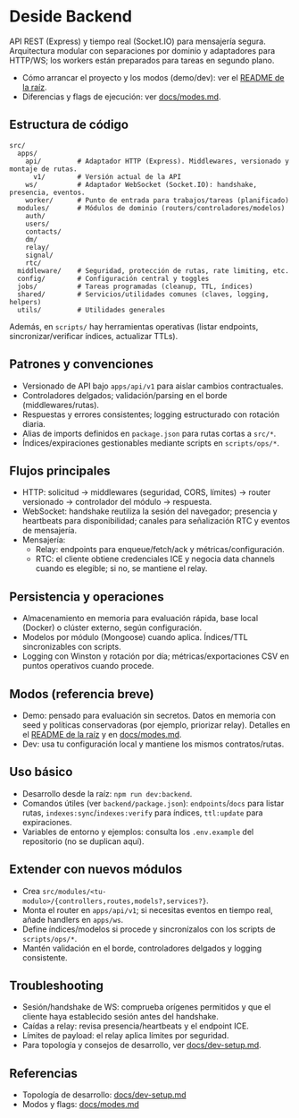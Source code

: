 # Deside Backend

API REST (Express) y tiempo real (Socket.IO) para mensajería segura. Arquitectura modular con separaciones por dominio y adaptadores para HTTP/WS; los workers están preparados para tareas en segundo plano.

- Cómo arrancar el proyecto y los modos (demo/dev): ver el [README de la raíz](../README.md).
- Diferencias y flags de ejecución: ver [docs/modes.md](../docs/modes.md).

## Estructura de código

```
src/
  apps/
    api/         # Adaptador HTTP (Express). Middlewares, versionado y montaje de rutas.
      v1/        # Versión actual de la API
    ws/          # Adaptador WebSocket (Socket.IO): handshake, presencia, eventos.
    worker/      # Punto de entrada para trabajos/tareas (planificado)
  modules/       # Módulos de dominio (routers/controladores/modelos)
    auth/
    users/
    contacts/
    dm/
    relay/
    signal/
    rtc/
  middleware/    # Seguridad, protección de rutas, rate limiting, etc.
  config/        # Configuración central y toggles
  jobs/          # Tareas programadas (cleanup, TTL, índices)
  shared/        # Servicios/utilidades comunes (claves, logging, helpers)
  utils/         # Utilidades generales
```

Además, en `scripts/` hay herramientas operativas (listar endpoints, sincronizar/verificar índices, actualizar TTLs).

## Patrones y convenciones

- Versionado de API bajo `apps/api/v1` para aislar cambios contractuales.
- Controladores delgados; validación/parsing en el borde (middlewares/rutas).
- Respuestas y errores consistentes; logging estructurado con rotación diaria.
- Alias de imports definidos en `package.json` para rutas cortas a `src/*`.
- Índices/expiraciones gestionables mediante scripts en `scripts/ops/*`.

## Flujos principales

- HTTP: solicitud → middlewares (seguridad, CORS, límites) → router versionado → controlador del módulo → respuesta.
- WebSocket: handshake reutiliza la sesión del navegador; presencia y heartbeats para disponibilidad; canales para señalización RTC y eventos de mensajería.
- Mensajería:
  - Relay: endpoints para enqueue/fetch/ack y métricas/configuración.
  - RTC: el cliente obtiene credenciales ICE y negocia data channels cuando es elegible; si no, se mantiene el relay.

## Persistencia y operaciones

- Almacenamiento en memoria para evaluación rápida, base local (Docker) o clúster externo, según configuración.
- Modelos por módulo (Mongoose) cuando aplica. Índices/TTL sincronizables con scripts.
- Logging con Winston y rotación por día; métricas/exportaciones CSV en puntos operativos cuando procede.

## Modos (referencia breve)

- Demo: pensado para evaluación sin secretos. Datos en memoria con seed y políticas conservadoras (por ejemplo, priorizar relay). Detalles en el [README de la raíz](../README.md) y en [docs/modes.md](../docs/modes.md).
- Dev: usa tu configuración local y mantiene los mismos contratos/rutas.

## Uso básico

- Desarrollo desde la raíz: `npm run dev:backend`.
- Comandos útiles (ver `backend/package.json`): `endpoints`/`docs` para listar rutas, `indexes:sync`/`indexes:verify` para índices, `ttl:update` para expiraciones.
- Variables de entorno y ejemplos: consulta los `.env.example` del repositorio (no se duplican aquí).

## Extender con nuevos módulos

- Crea `src/modules/<tu-modulo>/{controllers,routes,models?,services?}`.
- Monta el router en `apps/api/v1`; si necesitas eventos en tiempo real, añade handlers en `apps/ws`.
- Define índices/modelos si procede y sincronízalos con los scripts de `scripts/ops/*`.
- Mantén validación en el borde, controladores delgados y logging consistente.

## Troubleshooting

- Sesión/handshake de WS: comprueba orígenes permitidos y que el cliente haya establecido sesión antes del handshake.
- Caídas a relay: revisa presencia/heartbeats y el endpoint ICE.
- Límites de payload: el relay aplica límites por seguridad.
- Para topología y consejos de desarrollo, ver [docs/dev-setup.md](../docs/dev-setup.md).

## Referencias

- Topología de desarrollo: [docs/dev-setup.md](../docs/dev-setup.md)
- Modos y flags: [docs/modes.md](../docs/modes.md)
